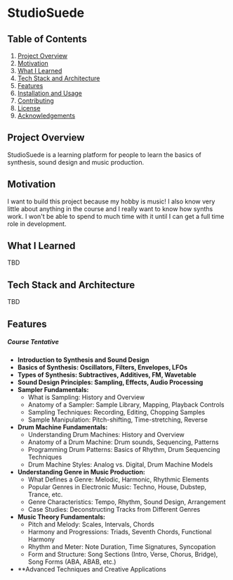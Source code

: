 # StudioSuede

## Table of Contents
1. [Project Overview](#project-overview)
2. [Motivation](#motivation)
3. [What I Learned](#what-i-learned)
4. [Tech Stack and Architecture](#tech-stack-and-architecture)
5. [Features](#features)
6. [Installation and Usage](#installation-and-usage)
7. [Contributing](#contributing)
8. [License](#license)
9. [Acknowledgements](#acknowledgements)

## Project Overview
StudioSuede is a learning platform for people to learn the basics of synthesis, sound design and music production.

## Motivation
I want to build this project because my hobby is music! I also know very little about anything in the course and I really want to know how synths work.
I won't be able to spend to much time with it until I can get a full time role in development. 

## What I Learned
TBD

## Tech Stack and Architecture
TBD

## Features
##### Course Tentative
- **Introduction to Synthesis and Sound Design**
- **Basics of Synthesis: Oscillators, Filters, Envelopes, LFOs**
- **Types of Synthesis: Subtractives, Additives, FM, Wavetable**
- **Sound Design Principles: Sampling, Effects, Audio Processing**
- **Sampler Fundamentals:**
    - What is Sampling: History and Overview
    - Anatomy of a Sampler: Sample Library, Mapping, Playback Controls
    - Sampling Techniques: Recording, Editing, Chopping Samples
    - Sample Manipulation: Pitch-shifting, Time-stretching, Reverse
- **Drum Machine Fundamentals:**
    - Understanding Drum Machines: History and Overview
    - Anatomy of a Drum Machine: Drum sounds, Sequencing, Patterns
    - Programming Drum Patterns: Basics of Rhythm, Drum Sequencing Techniques
    - Drum Machine Styles: Analog vs. Digital, Drum Machine Models
- **Understanding Genre in Music Production:**
    - What Defines a Genre: Melodic, Harmonic, Rhythmic Elements
    - Popular Genres in Electronic Music: Techno, House, Dubstep, Trance, etc.
    - Genre Characteristics: Tempo, Rhythm, Sound Design, Arrangement
    - Case Studies: Deconstructing Tracks from Different Genres
- **Music Theory Fundamentals:**
    - Pitch and Melody: Scales, Intervals, Chords
    - Harmony and Progressions: Triads, Seventh Chords, Functional Harmony
    - Rhythm and Meter: Note Duration, Time Signatures, Syncopation
    - Form and Structure: Song Sections (Intro, Verse, Chorus, Bridge), Song Forms (ABA, ABAB, etc.)
- **Advanced Techniques and Creative Applications
